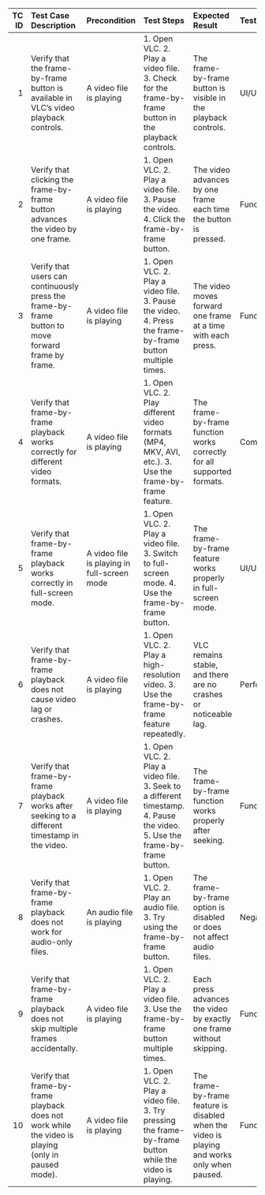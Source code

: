 |   TC ID | Test Case Description                                                                               | Precondition                                | Test Steps                                                                                                                 | Expected Result                                                                              | Test Type     | Priority   | Test Data              |
|--------:|:----------------------------------------------------------------------------------------------------|:--------------------------------------------|:---------------------------------------------------------------------------------------------------------------------------|:---------------------------------------------------------------------------------------------|:--------------|:-----------|:-----------------------|
|       1 | Verify that the frame-by-frame button is available in VLC’s video playback controls.                | A video file is playing                     | 1. Open VLC. 2. Play a video file. 3. Check for the frame-by-frame button in the playback controls.                        | The frame-by-frame button is visible in the playback controls.                               | UI/UX         | Medium     | File: "video1.mp4"     |
|       2 | Verify that clicking the frame-by-frame button advances the video by one frame.                     | A video file is playing                     | 1. Open VLC. 2. Play a video file. 3. Pause the video. 4. Click the frame-by-frame button.                                 | The video advances by one frame each time the button is pressed.                             | Functional    | High       | File: "video1.mp4"     |
|       3 | Verify that users can continuously press the frame-by-frame button to move forward frame by frame.  | A video file is playing                     | 1. Open VLC. 2. Play a video file. 3. Pause the video. 4. Press the frame-by-frame button multiple times.                  | The video moves forward one frame at a time with each press.                                 | Functional    | High       | File: "video1.mp4"     |
|       4 | Verify that frame-by-frame playback works correctly for different video formats.                    | A video file is playing                     | 1. Open VLC. 2. Play different video formats (MP4, MKV, AVI, etc.). 3. Use the frame-by-frame feature.                     | The frame-by-frame function works correctly for all supported formats.                       | Compatibility | High       | File: "test_video.mkv" |
|       5 | Verify that frame-by-frame playback works correctly in full-screen mode.                            | A video file is playing in full-screen mode | 1. Open VLC. 2. Play a video file. 3. Switch to full-screen mode. 4. Use the frame-by-frame button.                        | The frame-by-frame feature works properly in full-screen mode.                               | UI/UX         | Medium     | File: "video1.mp4"     |
|       6 | Verify that frame-by-frame playback does not cause video lag or crashes.                            | A video file is playing                     | 1. Open VLC. 2. Play a high-resolution video. 3. Use the frame-by-frame feature repeatedly.                                | VLC remains stable, and there are no crashes or noticeable lag.                              | Performance   | High       | File: "4K_video.mp4"   |
|       7 | Verify that frame-by-frame playback works after seeking to a different timestamp in the video.      | A video file is playing                     | 1. Open VLC. 2. Play a video file. 3. Seek to a different timestamp. 4. Pause the video. 5. Use the frame-by-frame button. | The frame-by-frame function works properly after seeking.                                    | Functional    | Medium     | File: "video1.mp4"     |
|       8 | Verify that frame-by-frame playback does not work for audio-only files.                             | An audio file is playing                    | 1. Open VLC. 2. Play an audio file. 3. Try using the frame-by-frame button.                                                | The frame-by-frame option is disabled or does not affect audio files.                        | Negative      | Medium     | File: "audio1.mp3"     |
|       9 | Verify that frame-by-frame playback does not skip multiple frames accidentally.                     | A video file is playing                     | 1. Open VLC. 2. Play a video file. 3. Use the frame-by-frame button multiple times.                                        | Each press advances the video by exactly one frame without skipping.                         | Functional    | High       | File: "video1.mp4"     |
|      10 | Verify that frame-by-frame playback does not work while the video is playing (only in paused mode). | A video file is playing                     | 1. Open VLC. 2. Play a video file. 3. Try pressing the frame-by-frame button while the video is playing.                   | The frame-by-frame feature is disabled when the video is playing and works only when paused. | Functional    | Medium     | File: "video1.mp4"     |